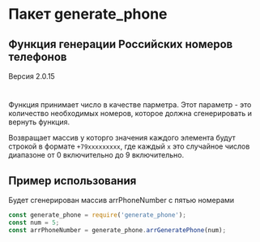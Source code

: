 # Пакет generate_phone
## Функция генерации Российских номеров телефонов  

Версия 2.0.15
#

Функция принимает число в качестве парметра. Этот параметр - это количество необходимых номеров, которое должна сгенерировать и вернуть функция.

Возвращает массив у которго значения каждого элемента будут строкой в формате `+79xxxxxxxxx`, где каждый `x`  это случайное числов диапазоне от 0 включительно до 9 включительно. 

## Пример использования 
Будет сгенерирован массив arrPhoneNumber с пятью номерами 
```javascript
const generate_phone = require('generate_phone');
const num = 5;
const arrPhoneNumber = generate_phone.arrGeneratePhone(num);
```
